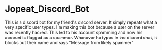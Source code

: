 # Jopeat_Discord_Bot
This is a discord bot for my friend's discord server. It simply repeats what a very specific user types. I'm making this bot because a user on the server was recently hacked. This led to his account spamming and now his account is flagged as a spammer. Whenever he types in the discord chat, it blocks out their name and says "Message from likely spammer"
